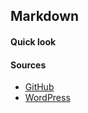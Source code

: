 ## Markdown

#### Quick look


#### Sources

- [GitHub](https://guides.github.com/features/mastering-markdown/)
- [WordPress](https://en.support.wordpress.com/markdown-quick-reference/)
